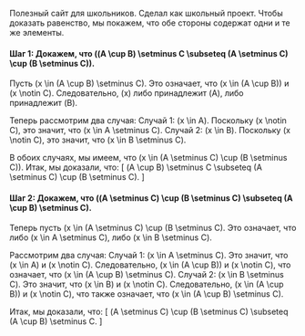 Полезный сайт для школьников. Сделал как школьный проект.
Чтобы доказать равенство, мы покажем, что обе стороны содержат одни и те же элементы.

#### Шаг 1: Докажем, что ((A \cup B) \setminus C \subseteq (A \setminus C) \cup (B \setminus C)).

Пусть (x \in (A \cup B) \setminus C).
Это означает, что (x \in (A \cup B)) и (x \notin C).
Следовательно, (x) либо принадлежит (A), либо принадлежит (B).

Теперь рассмотрим два случая:
Случай 1: (x \in A).
Поскольку (x \notin C), это значит, что (x \in A \setminus C).
Случай 2: (x \in B).
Поскольку (x \notin C), это значит, что (x \in B \setminus C).

В обоих случаях, мы имеем, что (x \in (A \setminus C) \cup (B \setminus C)).
Итак, мы доказали, что:
[
(A \cup B) \setminus C \subseteq (A \setminus C) \cup (B \setminus C).
]

#### Шаг 2: Докажем, что ((A \setminus C) \cup (B \setminus C) \subseteq (A \cup B) \setminus C).

Теперь пусть (x \in (A \setminus C) \cup (B \setminus C).
Это означает, что либо (x \in A \setminus C), либо (x \in B \setminus C).

Рассмотрим два случая:
Случай 1: (x \in A \setminus C).
Это значит, что (x \in A) и (x \notin C). Следовательно, (x \in (A \cup B)) и (x \notin C), что означает, что (x \in (A \cup B) \setminus C).
Случай 2: (x \in B \setminus C).
Это значит, что (x \in B) и (x \notin C). Следовательно, (x \in (A \cup B)) и (x \notin C), что также означает, что (x \in (A \cup B) \setminus C).

Итак, мы доказали, что:
[
(A \setminus C) \cup (B \setminus C) \subseteq (A \cup B) \setminus C.
]
